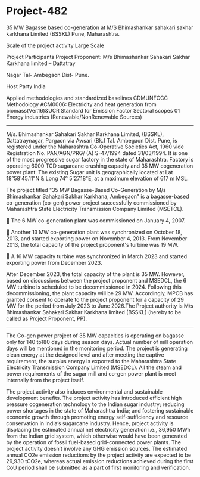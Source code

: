 # Project-482
35 MW Bagasse based co-generation at M/S Bhimashankar sahakari sakhar karkhana Limited (BSSKL) Pune, Maharashtra.

Scale of the project activity Large Scale

Project Participants Project Proponent: M/s Bhimashankar
Sahakari Sakhar Karkhana limited – Dattatray

Nagar Tal- Ambegaon Dist- Pune.

Host Party India

Applied methodologies and standardized
baselines
 CDMUNFCCC Methodology
 ACM0006: Electricity and heat generation
from biomass(Ver.16)&UCR Standard for
Emission Factor
Sectoral scopes 01 Energy industries (Renewable/NonRenewable Sources)
_____________
M/s. Bhimashankar Sahakari Sakhar Karkhana Limited, (BSSKL), Dattatraynagar, Pargaon via
Awsari (Bk.) Tal. Ambegaon Dist. Pune, is registered under the Maharashtra Co-Operative
Societies Act, 1960 vide Registration No. PAN/AGN/PRG/ (A) S-47/1994 dated 31/03/1994. It is
one of the most progressive sugar factory in the state of Maharashtra. Factory is operating
6000 TCD sugarcane crushing capacity and 35 MW cogeneration power plant. The existing
Sugar unit is geographically located at Lat 18°58'45.11"N & Long 74° 5'27.18"E, at a maximum
elevation of 617 m MSL.

The project titled "35 MW Bagasse-Based Co-Generation by M/s Bhimashankar Sahakari Sakhar
Karkhana, Ambegaon" is a bagasse-based co-generation (co-gen) power project successfully
commissioned by Maharashtra State Electricity Transmission Company Limited (MSETCL).

 The 6 MW co-generation plant was commissioned on January 4, 2007.

 Another 13 MW co-generation plant was synchronized on October 18, 2013, and started
exporting power on November 4, 2013. From November 2013, the total capacity of the project
proponent's turbine was 19 MW.

 A 16 MW capacity turbine was synchronized in March 2023 and started exporting power from
December 2023.

After December 2023, the total capacity of the plant is 35 MW. However, based on discussions
between the project proponent and MSEDCL, the 6 MW turbine is scheduled to be
decommissioned in 2024. Following this decommissioning, the plant capacity will be 29 MW.
Accordingly, MPCB has granted consent to operate to the project proponent for a capacity of
29 MW for the period from July 2023 to June 2026.The Project authority is M/s Bhimashankar
Sahakari Sakhar Karkhana limited (BSSKL) (hereby to be called as Project Proponent, PP).
__________________
The Co-gen power project of 35 MW capacities is operating on bagasse only for 140 to180 days
during season days. Actual number of mill operation days will be mentioned in the monitoring
period. The project is generating clean energy at the designed level and after meeting the
captive requirement, the surplus energy is exported to the Maharashtra State Electricity
Transmission Company Limited (MSEDCL). All the steam and power requirements of the sugar
mill and co-gen power plant is meet internally from the project itself.

The project activity also induces environmental and sustainable development benefits. The
project activity has introduced efficient high pressure cogeneration technology to the Indian
sugar industry; reducing power shortages in the state of Maharashtra India; and fostering
sustainable economic growth through promoting energy self-sufficiency and resource
conservation in India’s sugarcane industry. Hence, project activity is displacing the estimated
annual net electricity generation i.e., 36,950 MWh from the Indian grid system, which
otherwise would have been generated by the operation of fossil fuel-based grid-connected
power plants. The project activity doesn’t involve any GHG emission sources. The estimated
annual CO2e emission reductions by the project activity are expected to be 29,930 tCO2e,
whereas actual emission reductions achieved during the first CoU period shall be submitted as
a part of first monitoring and verification.

